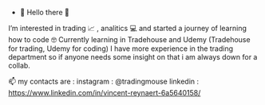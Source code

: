 - 👋  Hello there 👋

I’m interested in trading 📈 , analitics 💻  and started a journey of learning how to code 🤓
Currently learning in Tradehouse and Udemy (Tradehouse for trading, Udemy for coding)
I have more experience in the trading department so if anyone needs some insight on that i am always down for a collab.


📫 my contacts are : 
                    instagram : @tradingmouse
                    linkedin : https://www.linkedin.com/in/vincent-reynaert-6a5640158/
